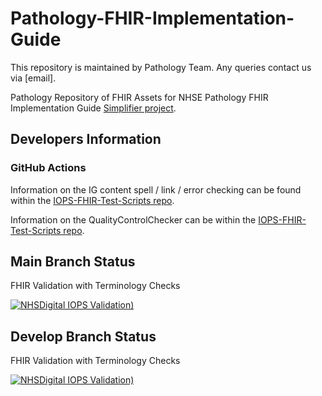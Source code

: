 # Pathology-FHIR-Implementation-Guide
This repository is maintained by Pathology Team. Any queries contact us via [email].

Pathology Repository of FHIR Assets for NHSE Pathology FHIR Implementation Guide [Simplifier project](https://simplifier.net/Pathology/~guides).

## Developers Information
### GitHub Actions
Information on the IG content spell / link / error checking can be found within the [IOPS-FHIR-Test-Scripts repo](https://github.com/NHSDigital/IOPS-FHIR-Test-Scripts/tree/main/IGPageContentValidator).

Information on the QualityControlChecker can be within the [IOPS-FHIR-Test-Scripts repo](https://github.com/NHSDigital/IOPS-FHIR-Test-Scripts/tree/main/QualityControlChecker).

## Main Branch Status

FHIR Validation with Terminology Checks 

 [![NHSDigital IOPS Validation)](https://github.com/NHSDigital/Pathology-FHIR-Implementation-Guide/actions/workflows/terminology.yml/badge.svg)](https://github.com/NHSDigital/Pathology-FHIR-Implementation-Guide/actions/workflows/terminology.yml)

## Develop Branch Status

FHIR Validation with Terminology Checks 

 [![NHSDigital IOPS Validation)](https://github.com/NHSDigital/Pathology-FHIR-Implementation-Guide/actions/workflows/terminology.yml/badge.svg?branch=develop)](https://github.com/NHSDigital/Pathology-FHIR-Implementation-Guide/actions/workflows/terminology.yml?branch=develop)

